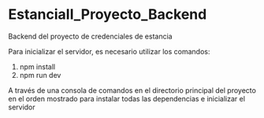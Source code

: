 # EstanciaII_Proyecto_Backend
Backend del proyecto de credenciales de estancia

Para inicializar el servidor, es necesario utilizar los comandos:

  1. npm install
  1. npm run dev
  
A través de una consola de comandos en el directorio principal del proyecto en el orden mostrado para instalar todas las dependencias e inicializar el servidor
